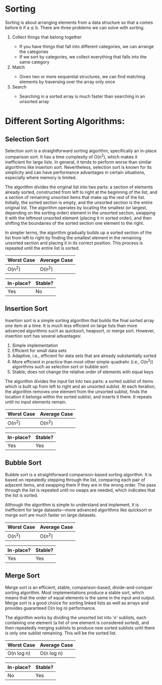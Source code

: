 # Sorting
Sorting is about arranging elements from a data structure so that a comes before b if a ⪯ b. 
There are three problems we can solve with sorting.
<ol>
  <li>Collect things that belong together</li>
  <ul>
    <li>If you have things that fall into different categories, we can arrange the categories</li>
    <li>If we sort by categories, we collect everything that falls into the same category</li>
  </ul>
  <li>Match</li>
  <ul>
    <li>Given two or more sequential structures, we can find matching elements by traversing over the array only once</li>
  </ul>
  <li>Search</li>
  <ul>
    <li>Searching in a sorted array is much faster than searching in an unsorted array</li>
  </ul>
</ol>

# Different Sorting Algorithms:
## Selection Sort
Selection sort is a straightforward sorting algorithm, specifically an in-place comparison sort. It has a time complexity of O(n<sup>2</sup>), which makes it inefficient for large lists. In general, it tends to perform worse than similar algorithms like insertion sort. Nevertheless, selection sort is known for its simplicity and can have performance advantages in certain situations, especially where memory is limited.

The algorithm divides the original list into two parts: a section of elements already sorted, constructed from left to right at the beginning of the list, and a section of remaining unsorted items that make up the rest of the list. Initially, the sorted section is empty, and the unsorted section is the entire original list. The algorithm operates by locating the smallest (or largest, depending on the sorting order) element in the unsorted section, swapping it with the leftmost unsorted element (placing it in sorted order), and then shifting the boundaries of the sorted section one element to the right.

In simpler terms, the algorithm gradually builds up a sorted section of the list from left to right by finding the smallest element in the remaining unsorted section and placing it in its correct position. This process is repeated until the entire list is sorted.

| Worst Case | Average Case |
|------------|--------------|
| O(n<sup>2</sup>) | O(n<sup>2</sup>) |

| In-place? | Stable? |
|-----------|---------|
| Yes       | No      |

## Insertion Sort
Insertion sort is a simple sorting algorithm that builds the final sorted array one item at a time. It is much less efficient on large lists than more advanced algorithms such as quicksort, heapsort, or merge sort. However, insertion sort has several advantages:

1. Simple implementation
2. Efficient for small data sets
3. Adaptive, i.e., efficient for data sets that are already substantially sorted
4. More efficient in practice than most other simple quadratic (i.e., O(n<sup>2</sup>)) algorithms such as selection sort or bubble sort
5. Stable; does not change the relative order of elements with equal keys

The algorithm divides the input list into two parts: a sorted sublist of items which is built up from left to right and an unsorted sublist. At each iteration, the algorithm removes one element from the unsorted sublist, finds the location it belongs within the sorted sublist, and inserts it there. It repeats until no input elements remain.

| Worst Case | Average Case |
|------------|--------------|
| O(n<sup>2</sup>) | O(n<sup>2</sup>) |

| In-place? | Stable? |
|-----------|---------|
| Yes       | Yes     |

## Bubble Sort
Bubble sort is a straightforward comparison-based sorting algorithm. It is based on repeatedly stepping through the list, comparing each pair of adjacent items, and swapping them if they are in the wrong order. The pass through the list is repeated until no swaps are needed, which indicates that the list is sorted. 

Although the algorithm is simple to understand and implement, it is inefficient for large datasets—more advanced algorithms like quicksort or merge sort are much faster on large datasets.

| Worst Case | Average Case |
|------------|--------------|
| O(n<sup>2</sup>) | O(n<sup>2</sup>) |

| In-place? | Stable? |
|-----------|---------|
| Yes       | Yes     |

## Merge Sort
Merge sort is an efficient, stable, comparison-based, divide-and-conquer sorting algorithm. Most implementations produce a stable sort, which means that the order of equal elements is the same in the input and output. Merge sort is a good choice for sorting linked lists as well as arrays and provides guaranteed O(n log n) performance.

The algorithm works by dividing the unsorted list into 'n' sublists, each containing one element (a list of one element is considered sorted), and then repeatedly merging sublists to produce new sorted sublists until there is only one sublist remaining. This will be the sorted list.

| Worst Case | Average Case |
|------------|--------------|
| O(n log n) | O(n log n)   |

| In-place? | Stable? |
|-----------|---------|
| No        | Yes     |
